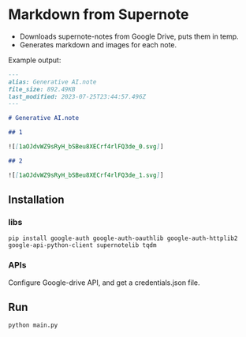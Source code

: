 # Markdown from Supernote

- Downloads supernote-notes from Google Drive, puts them in temp.
- Generates markdown and images for each note.

Example output:

```markdown
---
alias: Generative AI.note
file_size: 892.49KB
last_modified: 2023-07-25T23:44:57.496Z
---

# Generative AI.note

## 1

![[1aOJdvWZ9sRyH_bSBeu8XECrf4rlFQ3de_0.svg]]

## 2

![[1aOJdvWZ9sRyH_bSBeu8XECrf4rlFQ3de_1.svg]]
```

## Installation

### libs

```
pip install google-auth google-auth-oauthlib google-auth-httplib2 google-api-python-client supernotelib tqdm
```

### APIs

Configure Google-drive API, and get a credentials.json file.

## Run

```
python main.py
```
